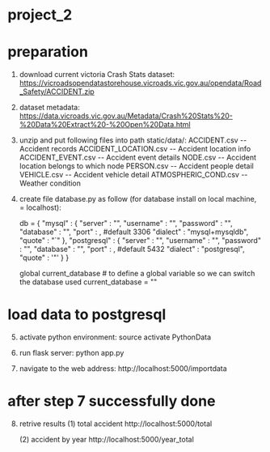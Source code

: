 # project_2

# preparation
1. download current victoria Crash Stats dataset:
    https://vicroadsopendatastorehouse.vicroads.vic.gov.au/opendata/Road_Safety/ACCIDENT.zip

2. dataset metadata:
    https://data.vicroads.vic.gov.au/Metadata/Crash%20Stats%20-%20Data%20Extract%20-%20Open%20Data.html

3. unzip and put following files into path static/data/:
    ACCIDENT.csv            -- Accident records
    ACCIDENT_LOCATION.csv   -- Accident location info
    ACCIDENT_EVENT.csv      -- Accident event details
    NODE.csv                -- Accident location belongs to which node
    PERSON.csv              -- Accident people detail
    VEHICLE.csv             -- Accident vehicle detail
    ATMOSPHERIC_COND.csv    -- Weather condition

4. create file database.py as follow (for database install on local machine, <ip> = localhost):

    db = {
        "mysql" : {
            "server" : "<ip>",
            "username" : "<user>",
            "password" : "<pwd>",
            "database" : "<database>",
            "port" : <port>,    #default 3306
            "dialect" : "mysql+mysqldb",
            "quote" : "`"
        },
        "postgresql" : {
            "server" : "<ip>",
            "username" : "<user>",
            "password" : "<pwd>",
            "database" : "<database>",
            "port" : <port>,    #default 5432
            "dialect" : "postgresql",
            "quote" : '"'
        }
    }

    global current_database     # to define a global variable so we can switch the database used
    current_database = ""

# load data to postgresql
5. activate python environment:
    source activate PythonData

6. run flask server:
    python app.py

7. navigate to the web address:
    http://localhost:5000/importdata

# after step 7 successfully done
8. retrive results
    (1) total accident
        http://localhost:5000/total

    (2) accident by year
        http://localhost:5000/year_total

